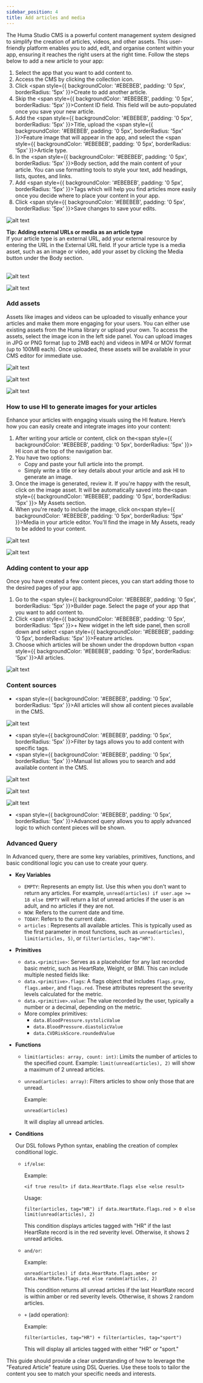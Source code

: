 ```yaml
---
sidebar_position: 4
title: Add articles and media
---
```

The Huma Studio CMS is a powerful content management system designed to simplify the creation of articles, videos, and other assets. This user-friendly platform enables you to add, edit, and organise content within your app, ensuring it reaches the right users at the right time. Follow the steps below to add a new article to your app:

1. Select the app that you want to add content to.
2. Access the CMS by clicking the collection icon.
3. Click <span style={{ backgroundColor: '#EBEBEB', padding: '0 5px', borderRadius: '5px' }}>Create</span> to add another article.
4. Skip the <span style={{ backgroundColor: '#EBEBEB', padding: '0 5px', borderRadius: '5px' }}>Content ID</span> field. This field will be auto-populated once you save your new article. 
5. Add the <span style={{ backgroundColor: '#EBEBEB', padding: '0 5px', borderRadius: '5px' }}>Title</span>, upload the <span style={{ backgroundColor: '#EBEBEB', padding: '0 5px', borderRadius: '5px' }}>Feature image</span> that will appear in the app, and select the <span style={{ backgroundColor: '#EBEBEB', padding: '0 5px', borderRadius: '5px' }}>Article type</span>. 
6. In the <span style={{ backgroundColor: '#EBEBEB', padding: '0 5px', borderRadius: '5px' }}>Body</span> section, add the main content of your article. You can use formatting tools to style your text, add headings, lists, quotes, and links. 
7. Add <span style={{ backgroundColor: '#EBEBEB', padding: '0 5px', borderRadius: '5px' }}>Tags</span> which will help you find articles more easily once you decide where to place your content in your app.
8. Click <span style={{ backgroundColor: '#EBEBEB', padding: '0 5px', borderRadius: '5px' }}>Save changes</span> to save your edits.

![alt text](<../assets/Creating content-0.png>)

<div style={{ backgroundColor: '#transparent', border: '1px solid #297A7A', borderBottomWidth: '3px', borderRightWidth: '3px', padding: '10px', borderRadius: '5px', marginBottom: '10px' }}>
  <strong>Tip: Adding external URLs or media as an article type</strong><br/>
  <span>If your article type is an external URL, add your external resource by entering the URL in the <span style={{ backgroundColor: '#EBEBEB', padding: '0 5px', borderRadius: '5px' }}>External URL</span> field. If your article type is a media asset, such as an image or video, add your asset by clicking the <span style={{ backgroundColor: '#EBEBEB', padding: '0 5px', borderRadius: '5px' }}>Media</span> button under the Body section.</span>
</div>

<br/>

![alt text](<../assets/Creating content-p1.png>)

![alt text](<../assets/Creating content- p2.png>)
### Add assets

Assets like images and videos can be uploaded to visually enhance your articles and make them more engaging for your users. You can either use existing assets from the Huma library or upload your own. To access the assets, select the image icon in the left side panel. You can upload images in JPG or PNG format (up to 2MB each) and videos in MP4 or MOV format (up to 100MB each). Once uploaded, these assets will be available in your CMS editor for immediate use.


![alt text](<../assets/Upload media-0.png>)

![alt text](<../assets/Upload media-1.png>)

![alt text](<../assets/Upload media-2.png>)

### How to use HI to generate images for your articles

Enhance your articles with engaging visuals using the HI feature. Here’s how you can easily create and integrate images into your content:

1. After writing your article or content, click on the<span style={{ backgroundColor: '#EBEBEB', padding: '0 5px', borderRadius: '5px' }}> HI </span> icon at the top of the navigation bar.
2. You have two options:
    * Copy and paste your full article into the prompt.
    * Simply write a title or key details about your article and ask HI to generate an image.
3. Once the image is generated, review it. If you're happy with the result, click on the image asset. It will be automatically saved into the<span style={{ backgroundColor: '#EBEBEB', padding: '0 5px', borderRadius: '5px' }}> My Assets</span> section.
4. When you're ready to include the image, click on<span style={{ backgroundColor: '#EBEBEB', padding: '0 5px', borderRadius: '5px' }}>Media</span> in your article editor. You'll find the image in My Assets, ready to be added to your content.

![alt text](<../assets/Upload media-3.png>)

![alt text](<../assets/Upload media-4.png>)
### Adding content to your app
 
Once you have created a few content pieces, you can start adding those to the desired pages of your app. 

1. Go to the <span style={{ backgroundColor: '#EBEBEB', padding: '0 5px', borderRadius: '5px' }}>Builder</span> page. Select the page of your app that you want to add content to. 
2. Click <span style={{ backgroundColor: '#EBEBEB', padding: '0 5px', borderRadius: '5px' }}>+ New widget</span> in the left side panel, then scroll down and select <span style={{ backgroundColor: '#EBEBEB', padding: '0 5px', borderRadius: '5px' }}>Feature articles</span>.
3. Choose which articles will be shown under the dropdown button <span style={{ backgroundColor: '#EBEBEB', padding: '0 5px', borderRadius: '5px' }}>All articles</span>.

![alt text](<../assets/Feature articles-0.png>)


### Content sources

- <span style={{ backgroundColor: '#EBEBEB', padding: '0 5px', borderRadius: '5px' }}>All articles</span> will show all content pieces available in the CMS.

![alt text](<../assets/Feature articles-1.png>)
- <span style={{ backgroundColor: '#EBEBEB', padding: '0 5px', borderRadius: '5px' }}>Filter by tags</span> allows you to add content with specific tags.
- <span style={{ backgroundColor: '#EBEBEB', padding: '0 5px', borderRadius: '5px' }}>Manual list</span> allows you to search and add available content in the CMS. 

![alt text](<../assets/Feature articles-2.png>)

![alt text](<../assets/Feature articles-3.png>)

![alt text](<../assets/Feature articles-4.png>)

- <span style={{ backgroundColor: '#EBEBEB', padding: '0 5px', borderRadius: '5px' }}>Advanced query</span> allows you to apply advanced logic to which content pieces will be shown.
  
### Advanced Query

In Advanced query, there are some key variables, primitives, functions, and basic conditional logic you can use to create your query.
* **Key Variables**
  - `EMPTY`: Represents an empty list. Use this when you don't want to return any articles. For example, `unread(articles) if user.age >= 18 else EMPTY` will return a list of unread articles if the user is an adult, and no articles if they are not.
  - `NOW`: Refers to the current date and time.
  - `TODAY`: Refers to the current date.
  - `articles` : Represents all available articles. This is typically used as the first parameter in most functions, such as `unread(articles)`, `limit(articles, 5)`, or `filter(articles, tag="HR")`.

* **Primitives**
  - `data.<primitive>`: Serves as a placeholder for any last recorded basic metric, such as HeartRate, Weight, or BMI. This can include multiple nested fields like:
  - `data.<primitive>.flags`: A flags object that includes `flags.gray`, `flags.amber`, and `flags.red`. These attributes represent the severity levels calculated for the metric.
  - `data.<primitive>.value`: The value recorded by the user, typically a number or a decimal, depending on the metric.
  - More complex primitives:
    - `data.BloodPressure.systolicValue`
    - `data.BloodPressure.diastolicValue`
    - `data.CVDRiskScore.roundedValue`

* **Functions** 
  - `limit(articles: array, count: int)`: Limits the number of articles to the specified count.
Example: 
`limit(unread(articles), 2)` will show a maximum of 2 unread articles.
  - `unread(articles: array)`: Filters articles to show only those that are unread.
    
    Example: 

        unread(articles)
        
    It will display all unread articles.
    

* **Conditions**

  Our DSL follows Python syntax, enabling the creation of complex conditional logic.
  -  `if/else`:

      Example: 
    
         <if true result> if data.HeartRate.flags else <else result>
    
      Usage: 
      ```
      filter(articles, tag="HR") if data.HeartRate.flags.red > 0 else limit(unread(articles), 2)
      ```
      This condition displays articles tagged with "HR" if the last HeartRate record is in the red severity level. Otherwise, it shows 2 unread articles.

  - `and/or`:
    
    Example: 
              
        unread(articles) if data.HeartRate.flags.amber or data.HeartRate.flags.red else random(articles, 2)
    This condition returns all unread articles if the last HeartRate record is within amber or red severity levels. Otherwise, it shows 2 random articles.

  - `+` (add operation):
    
    Example: 
              
        filter(articles, tag="HR") + filter(articles, tag="sport")
    This will display all articles tagged with either "HR" or "sport."

This guide should provide a clear understanding of how to leverage the "Featured Article" feature using DSL Queries. Use these tools to tailor the content you see to match your specific needs and interests.

